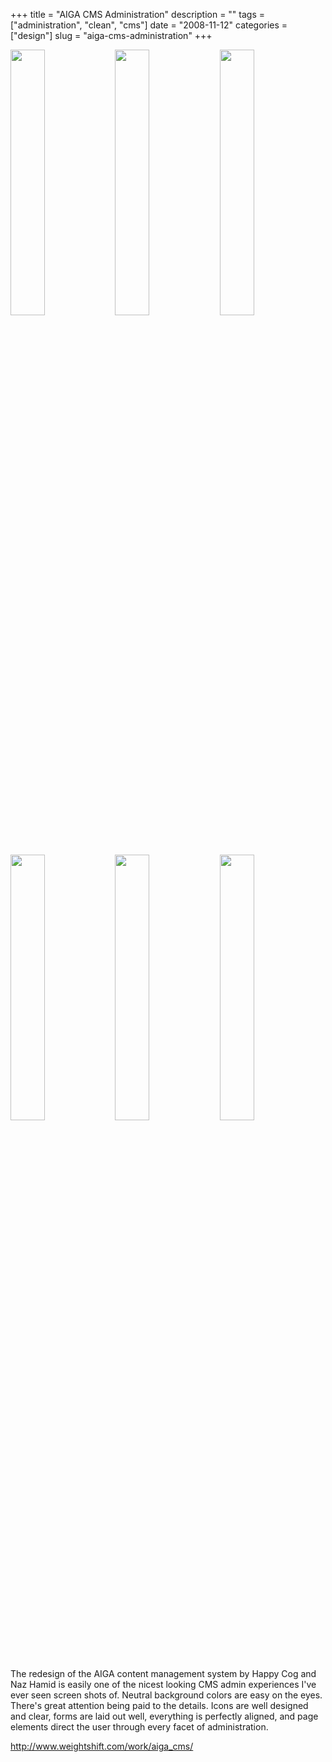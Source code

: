+++
title = "AIGA CMS Administration"
description = ""
tags = ["administration", "clean", "cms"]
date = "2008-11-12"
categories = ["design"]
slug = "aiga-cms-administration"
+++


<div id="screens-thumbs" class="clearfix mt1-5">
<a href="http://media.konigi.com/design/aiga-admin-1.jpg" class="group" rel="group"><img src="http://media.konigi.com/design/aiga-admin-1.png" alt="" class="thumb" style="width: 33%; max-width: 33%;padding: 0 1px 1px 0" /></a><a href="http://media.konigi.com/design/aiga-admin-2.jpg" class="group" rel="group"><img src="http://media.konigi.com/design/aiga-admin-2.png" alt="" class="thumb" style="width: 33%; max-width: 33%;padding: 0 1px 1px 0" /></a><a href="http://media.konigi.com/design/aiga-admin-3.jpg" class="group" rel="group"><img src="http://media.konigi.com/design/aiga-admin-3.png" alt="" class="thumb" style="width: 33%; max-width: 33%;padding: 0 1px 1px 0" /></a><a href="http://media.konigi.com/design/aiga-admin-4.jpg" class="group" rel="group"><img src="http://media.konigi.com/design/aiga-admin-4.png" alt="" class="thumb" style="width: 33%; max-width: 33%;padding: 0 1px 1px 0" /></a><a href="http://media.konigi.com/design/aiga-admin-5.jpg" class="group" rel="group"><img src="http://media.konigi.com/design/aiga-admin-5.png" alt="" class="thumb" style="width: 33%; max-width: 33%;padding: 0 1px 1px 0" /></a><a href="http://media.konigi.com/design/aiga-admin-6.jpg" class="group" rel="group"><img src="http://media.konigi.com/design/aiga-admin-6.png" alt="" class="thumb" style="width: 33%; max-width: 33%;padding: 0 1px 1px 0" /></a>
</div>   
<p>The redesign of the AIGA content management system by Happy Cog and Naz Hamid is easily one of the nicest looking CMS admin experiences I've ever seen screen shots of. Neutral background colors are easy on the eyes. There's great attention being paid to the details. Icons are well designed and clear, forms are laid out well, everything is perfectly aligned, and page elements direct the user through every facet of administration.</p>
<p><a href="http://www.weightshift.com/work/aiga_cms/">http://www.weightshift.com/work/aiga_cms/</a></p>  
